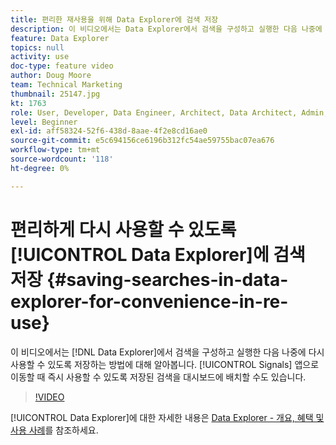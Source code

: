 ```yaml
---
title: 편리한 재사용을 위해 Data Explorer에 검색 저장
description: 이 비디오에서는 Data Explorer에서 검색을 구성하고 실행한 다음 나중에 다시 사용할 수 있도록 저장하는 방법을 알아봅니다. 대시보드에 저장된 검색을 배치하여 신호 앱으로 이동할 때 즉시 사용할 수 있도록 할 수도 있습니다.
feature: Data Explorer
topics: null
activity: use
doc-type: feature video
author: Doug Moore
team: Technical Marketing
thumbnail: 25147.jpg
kt: 1763
role: User, Developer, Data Engineer, Architect, Data Architect, Admin, Leader
level: Beginner
exl-id: aff58324-52f6-438d-8aae-4f2e8cd16ae0
source-git-commit: e5c694156ce6196b312fc54ae59755bac07ea676
workflow-type: tm+mt
source-wordcount: '118'
ht-degree: 0%

---
```


# 편리하게 다시 사용할 수 있도록 [!UICONTROL Data Explorer]에 검색 저장 {#saving-searches-in-data-explorer-for-convenience-in-re-use}

이 비디오에서는 [!DNL Data Explorer]에서 검색을 구성하고 실행한 다음 나중에 다시 사용할 수 있도록 저장하는 방법에 대해 알아봅니다. [!UICONTROL Signals] 앱으로 이동할 때 즉시 사용할 수 있도록 저장된 검색을 대시보드에 배치할 수도 있습니다.

>[!VIDEO](https://video.tv.adobe.com/v/25147/?quality=12)

[!UICONTROL Data Explorer]에 대한 자세한 내용은 [Data Explorer - 개요, 혜택 및 사용 사례](https://experiencecloud.adobe.com/resources/help/ko_KR/aam/data-explorer.html)를 참조하세요.
